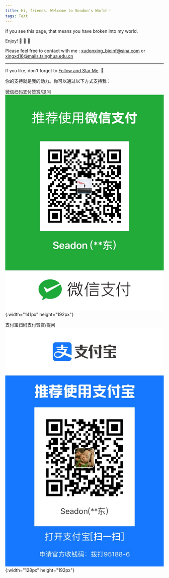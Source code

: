 ```yaml
---
title: Hi, friends. Welcome to Seadon's World !
tags: TeXt
---
```


If you see this page, that means you have broken into my world. 

Enjoy! :ghost: :ghost: :ghost:

Please feel free to contact with me : <xudonxing_bioinf@sina.com> or <xingxd16@mails.tsinghua.edu.cn>

<!--more-->

---

If you like, don't forget to [Follow and Star Me](https://github.com/SeadonXing?tab=stars). :star2:

你的支持就是我的动力。你可以通过以下方式支持我：

微信扫码支付赞赏/提问
![微信扫码支付赞赏](https://raw.githubusercontent.com/SeadonXing/SeadonXing.github.io/master/docs/assets/images/Wechat.jpg "Image@141x192"){:width="141px" height="192px"}    

支付宝扫码支付赞赏/提问
![支付宝扫码支付赞赏](https://raw.githubusercontent.com/SeadonXing/SeadonXing.github.io/master/docs/assets/images/Alipay.jpg "Image@128x192"){:width="128px" height="192px"}
